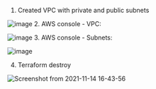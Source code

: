 1. Created VPC with private and public subnets

![image](https://user-images.githubusercontent.com/61839115/141685898-78f80409-77e6-4b84-8228-77e82295cf85.png)
2. AWS console - VPC:

![image](https://user-images.githubusercontent.com/61839115/141685910-14f4957a-ea15-416d-9c26-15fb26e9e4d7.png)
3. AWS console - Subnets:

![image](https://user-images.githubusercontent.com/61839115/141685952-3e6c7d19-a7e0-46fd-9f05-968f37c93516.png)


4. Terraform destroy

![Screenshot from 2021-11-14 16-43-56](https://user-images.githubusercontent.com/61839115/141685982-54ce779a-ddb2-434d-9250-ee0fdaf52f94.png)

